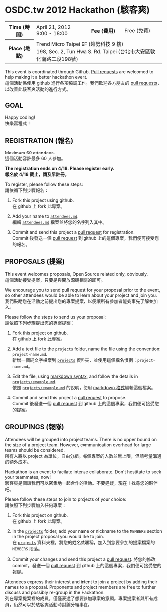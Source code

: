 OSDC.tw 2012 Hackathon (駭客爽)
===============================

<table>
<tr>
	<th>Time (時間)</th>
	<td>April 21, 2012<br>9:00 - 18:00</td>
	<th>Fee (費用)</th>
	<td>Free (免費)</td>
</tr>
<tr>
	<th>Place (地點)</th>
	<td colspan="3">
		Trend Micro Taipei 9F (趨勢科技 9 樓)<br>
		198, Sec. 2, Tun Hwa S. Rd. Taipei (台北市大安區敦化南路二段198號)
	</td>
</tr>
</table>

This event is coordinated through Github. [Pull requests][pu] are welcomed to help making it a better hackathon event.  
這個活動係使用 github 進行各項協調工作。我們歡迎各方朋友的 [pull requests][pu]，以改善此駭客爽活動的進行方式。

GOAL
----

Happy coding!  
快樂寫程式！


REGISTRATION (報名)
-------------------

Maximum 60 attendees.  
這個活動容許最多 60 人參加。

**The registration ends on 4/18. Please register early.**  
**報名於 4/18 截止，請及早註冊。**

To register, please follow these steps:  
請依循下列步驟報名：

1. Fork this project using github.  
   在 github 上 fork 此專案。

2. Add your name to [`attendees.md`][at].  
   編輯 [`attendees.md`][at] 檔案並將您的名字列入其中。

3. Commit and send this project a [pull request][pu] for registration.  
   Commit 後發送一個 [pull request][pu] 到 github 上的這個專案，我們便可接受您的報名。

PROPOSALS (提案)
----------------

This event welcomes proposals, Open Source related only, obviously.  
這個活動接受提案，只要是與開放源碼相關的即可。

We encourage you to send pull request for your proposal prior to the event, so other attendees would be able to learn about your project and join you.  
我們鼓勵您在活動之前提出您的專案提案，以便讓所有參加者能夠事先了解並加入。

Please follow the steps to send us your proposal:  
請依照下列步驟提出您的專案提案： 

1. Fork this project on github.  
   在 github 上 fork 此專案。

2. Add a text file to the [`projects`][pr] folder, name the file using the convention: `project-name.md`.  
   新增一個純文字檔案到 [`projects`][pr] 資料夾，並使用這個檔名慣例：`project-name.md`。

3. Edit the file, using [markdown syntax][md], and follow the details in [`projects/example.md`][ex].  
   依照 [`projects/example.md`][ex] 的說明，使用 [markdown 格式][md]編輯這個檔案。

4. Commit and send this project a [pull request][pu] to propose.  
   Commit 後發送一個 [pull request][pu] 到 github 上的這個專案，我們便可接受您的提案。

GROUPINGS (報隊)
----------------

Attendees will be grouped into project teams. There is no upper bound on the size of a project team. However, communication overhead for large teams should be considered.  
所有人將以 project 為單位，自由分組。每個專案的人數並無上限，但請考量溝通的額外成本。

Hackathon is an event to facilate intense collaborate. Don't hestitate to seek your teammates, now!  
駭客爽是個讓我們可以密集地一起合作的活動。不要遲疑，現在！找尋您的夥伴吧。

Please follow these steps to join to projects of your choice:  
請依照下列步驟加入任何專案：

1. Fork this project on github.  
   在 github 上 fork 此專案。

2. In the [`projects`][pr] folder, add your name or nickname to the `MEMBERS` section in the project proposal you would like to join.  
   在 [`projects`][pr] 資料夾裡，將您的姓名或暱稱，加入到您要參加的提案檔案的 `MEMBERS` 段落。

3. Commit your changes and send this project a [pull request][pu]. 
   將您的修改 commit。發送一個 [pull request][pu] 到 github 上的這個專案，我們便可接受您的報隊。

Attendees express their interest and intent to join a project by adding their names to a proposal. Proponents and project members are free to further discuss and possibly re-group in the Hackathon.  
列在專案提案裡的成員，僅僅表達了想要參加專案的意願。專案提案者與所有成員，仍然可以於駭客爽活動時討論分組事宜。


[at]: osdc-2012-hackathon/blob/master/attendees.md
[pr]: osdc-2012-hackathon/tree/master/projects
[ex]: osdc-2012-hackathon/blob/master/projects/example.md
[md]: http://daringfireball.net/projects/markdown/syntax
[pu]: http://help.github.com/send-pull-requests/
